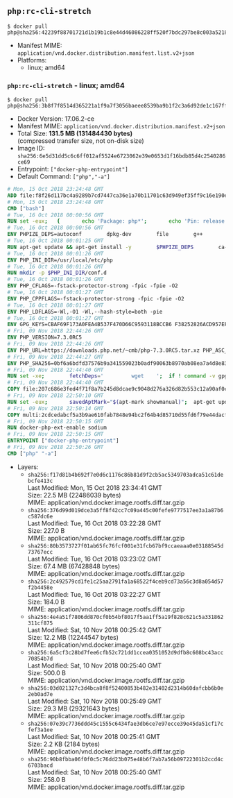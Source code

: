 ## `php:rc-cli-stretch`

```console
$ docker pull php@sha256:42239f88701721d1b19b1c8e44d46086228ff520f7bdc297be8c003a5218dc5f
```

-	Manifest MIME: `application/vnd.docker.distribution.manifest.list.v2+json`
-	Platforms:
	-	linux; amd64

### `php:rc-cli-stretch` - linux; amd64

```console
$ docker pull php@sha256:3b8f7f8514d365221a1f9a7f3056baeee8539ba9b1f2c3a6d92de1c167ffc90f
```

-	Docker Version: 17.06.2-ce
-	Manifest MIME: `application/vnd.docker.distribution.manifest.v2+json`
-	Total Size: **131.5 MB (131484430 bytes)**  
	(compressed transfer size, not on-disk size)
-	Image ID: `sha256:6e5d31dd5c6c6ff012af5524e6723062e39e0653d1f16bdb85d4c2540286ce69`
-	Entrypoint: `["docker-php-entrypoint"]`
-	Default Command: `["php","-a"]`

```dockerfile
# Mon, 15 Oct 2018 23:24:48 GMT
ADD file:f8f26d117bc4a9289b7cd7447ca36e1a70b11701c63d949ef35ff9c16e190e50 in / 
# Mon, 15 Oct 2018 23:24:48 GMT
CMD ["bash"]
# Tue, 16 Oct 2018 00:00:56 GMT
RUN set -eux; 	{ 		echo 'Package: php*'; 		echo 'Pin: release *'; 		echo 'Pin-Priority: -1'; 	} > /etc/apt/preferences.d/no-debian-php
# Tue, 16 Oct 2018 00:00:56 GMT
ENV PHPIZE_DEPS=autoconf 		dpkg-dev 		file 		g++ 		gcc 		libc-dev 		make 		pkg-config 		re2c
# Tue, 16 Oct 2018 00:01:25 GMT
RUN apt-get update && apt-get install -y 		$PHPIZE_DEPS 		ca-certificates 		curl 		xz-utils 	--no-install-recommends && rm -r /var/lib/apt/lists/*
# Tue, 16 Oct 2018 00:01:26 GMT
ENV PHP_INI_DIR=/usr/local/etc/php
# Tue, 16 Oct 2018 00:01:26 GMT
RUN mkdir -p $PHP_INI_DIR/conf.d
# Tue, 16 Oct 2018 00:01:26 GMT
ENV PHP_CFLAGS=-fstack-protector-strong -fpic -fpie -O2
# Tue, 16 Oct 2018 00:01:27 GMT
ENV PHP_CPPFLAGS=-fstack-protector-strong -fpic -fpie -O2
# Tue, 16 Oct 2018 00:01:27 GMT
ENV PHP_LDFLAGS=-Wl,-O1 -Wl,--hash-style=both -pie
# Tue, 16 Oct 2018 00:01:27 GMT
ENV GPG_KEYS=CBAF69F173A0FEA4B537F470D66C9593118BCCB6 F38252826ACD957EF380D39F2F7956BC5DA04B5D
# Fri, 09 Nov 2018 22:44:26 GMT
ENV PHP_VERSION=7.3.0RC5
# Fri, 09 Nov 2018 22:44:26 GMT
ENV PHP_URL=https://downloads.php.net/~cmb/php-7.3.0RC5.tar.xz PHP_ASC_URL=https://downloads.php.net/~cmb/php-7.3.0RC5.tar.xz.asc
# Fri, 09 Nov 2018 22:44:27 GMT
ENV PHP_SHA256=0bf6a6bdfd37576b9a341559023b0adf90063b8970ab08ea7a4d8e83b82136cd PHP_MD5=
# Fri, 09 Nov 2018 22:44:40 GMT
RUN set -xe; 		fetchDeps=' 		wget 	'; 	if ! command -v gpg > /dev/null; then 		fetchDeps="$fetchDeps 			dirmngr 			gnupg 		"; 	fi; 	apt-get update; 	apt-get install -y --no-install-recommends $fetchDeps; 	rm -rf /var/lib/apt/lists/*; 		mkdir -p /usr/src; 	cd /usr/src; 		wget -O php.tar.xz "$PHP_URL"; 		if [ -n "$PHP_SHA256" ]; then 		echo "$PHP_SHA256 *php.tar.xz" | sha256sum -c -; 	fi; 	if [ -n "$PHP_MD5" ]; then 		echo "$PHP_MD5 *php.tar.xz" | md5sum -c -; 	fi; 		if [ -n "$PHP_ASC_URL" ]; then 		wget -O php.tar.xz.asc "$PHP_ASC_URL"; 		export GNUPGHOME="$(mktemp -d)"; 		for key in $GPG_KEYS; do 			gpg --keyserver ha.pool.sks-keyservers.net --recv-keys "$key"; 		done; 		gpg --batch --verify php.tar.xz.asc php.tar.xz; 		command -v gpgconf > /dev/null && gpgconf --kill all; 		rm -rf "$GNUPGHOME"; 	fi; 		apt-get purge -y --auto-remove -o APT::AutoRemove::RecommendsImportant=false $fetchDeps
# Fri, 09 Nov 2018 22:44:40 GMT
COPY file:207c686e3fed4f71f8a7b245d8dcae9c9048d276a326d82b553c12a90af0c0ca in /usr/local/bin/ 
# Fri, 09 Nov 2018 22:50:10 GMT
RUN set -eux; 		savedAptMark="$(apt-mark showmanual)"; 	apt-get update; 	apt-get install -y --no-install-recommends 		libcurl4-openssl-dev 		libedit-dev 		libsodium-dev 		libsqlite3-dev 		libssl-dev 		libxml2-dev 		zlib1g-dev 		${PHP_EXTRA_BUILD_DEPS:-} 	; 	sed -e 's/stretch/buster/g' /etc/apt/sources.list > /etc/apt/sources.list.d/buster.list; 	{ 		echo 'Package: *'; 		echo 'Pin: release n=buster'; 		echo 'Pin-Priority: -10'; 		echo; 		echo 'Package: libargon2*'; 		echo 'Pin: release n=buster'; 		echo 'Pin-Priority: 990'; 	} > /etc/apt/preferences.d/argon2-buster; 	apt-get update; 	apt-get install -y --no-install-recommends libargon2-dev; 	rm -rf /var/lib/apt/lists/*; 		export 		CFLAGS="$PHP_CFLAGS" 		CPPFLAGS="$PHP_CPPFLAGS" 		LDFLAGS="$PHP_LDFLAGS" 	; 	docker-php-source extract; 	cd /usr/src/php; 	gnuArch="$(dpkg-architecture --query DEB_BUILD_GNU_TYPE)"; 	debMultiarch="$(dpkg-architecture --query DEB_BUILD_MULTIARCH)"; 	if [ ! -d /usr/include/curl ]; then 		ln -sT "/usr/include/$debMultiarch/curl" /usr/local/include/curl; 	fi; 	./configure 		--build="$gnuArch" 		--with-config-file-path="$PHP_INI_DIR" 		--with-config-file-scan-dir="$PHP_INI_DIR/conf.d" 				--enable-option-checking=fatal 				--with-mhash 				--enable-ftp 		--enable-mbstring 		--enable-mysqlnd 		--with-password-argon2 		--with-sodium=shared 				--with-curl 		--with-libedit 		--with-openssl 		--with-zlib 				$(test "$gnuArch" = 's390x-linux-gnu' && echo '--without-pcre-jit') 		--with-libdir="lib/$debMultiarch" 				${PHP_EXTRA_CONFIGURE_ARGS:-} 	; 	make -j "$(nproc)"; 	make install; 	find /usr/local/bin /usr/local/sbin -type f -executable -exec strip --strip-all '{}' + || true; 	make clean; 		cp -v php.ini-* "$PHP_INI_DIR/"; 		cd /; 	docker-php-source delete; 		apt-mark auto '.*' > /dev/null; 	[ -z "$savedAptMark" ] || apt-mark manual $savedAptMark; 	find /usr/local -type f -executable -exec ldd '{}' ';' 		| awk '/=>/ { print $(NF-1) }' 		| sort -u 		| xargs -r dpkg-query --search 		| cut -d: -f1 		| sort -u 		| xargs -r apt-mark manual 	; 	apt-get purge -y --auto-remove -o APT::AutoRemove::RecommendsImportant=false; 		php --version; 		pecl update-channels; 	rm -rf /tmp/pear ~/.pearrc
# Fri, 09 Nov 2018 22:50:14 GMT
COPY multi:2cdcedabcf5a3b9ae610fab7848e94bc2f64b4d85710d55fd6f79e44dacf73d8 in /usr/local/bin/ 
# Fri, 09 Nov 2018 22:50:15 GMT
RUN docker-php-ext-enable sodium
# Fri, 09 Nov 2018 22:50:15 GMT
ENTRYPOINT ["docker-php-entrypoint"]
# Fri, 09 Nov 2018 22:50:26 GMT
CMD ["php" "-a"]
```

-	Layers:
	-	`sha256:f17d81b4b692f7e0d6c1176c86b81d9f2cb5ac5349703adca51c61debcfe413c`  
		Last Modified: Mon, 15 Oct 2018 23:34:41 GMT  
		Size: 22.5 MB (22486039 bytes)  
		MIME: application/vnd.docker.image.rootfs.diff.tar.gzip
	-	`sha256:376d99d019dce3a5ff8f42cc7c09a445c00fefe9777517ee3a1a87b6c587dc6e`  
		Last Modified: Tue, 16 Oct 2018 03:22:28 GMT  
		Size: 227.0 B  
		MIME: application/vnd.docker.image.rootfs.diff.tar.gzip
	-	`sha256:80b3573727f01ab65fc76fcf001e31fcb67bf9ccaeaaa0e03188545d73767ecc`  
		Last Modified: Tue, 16 Oct 2018 03:23:02 GMT  
		Size: 67.4 MB (67428848 bytes)  
		MIME: application/vnd.docker.image.rootfs.diff.tar.gzip
	-	`sha256:2c492579cd1fe1c25aa2791fa1a68522f4ceb9cd73a56c3d8a054d57f2b4458e`  
		Last Modified: Tue, 16 Oct 2018 03:22:27 GMT  
		Size: 184.0 B  
		MIME: application/vnd.docker.image.rootfs.diff.tar.gzip
	-	`sha256:4e4a51f7806dd870cf0b54bf8017f5aa1ff5a19f828c621c5a331862311cf875`  
		Last Modified: Sat, 10 Nov 2018 00:25:42 GMT  
		Size: 12.2 MB (12244547 bytes)  
		MIME: application/vnd.docker.image.rootfs.diff.tar.gzip
	-	`sha256:6a5cf3c28bd7fee6cfb52c721dd1ccea0351052d9dfb8c608bc43acc70854b7d`  
		Last Modified: Sat, 10 Nov 2018 00:25:40 GMT  
		Size: 500.0 B  
		MIME: application/vnd.docker.image.rootfs.diff.tar.gzip
	-	`sha256:03d021327c3d4bca8f8f52400853b482e31402d2314b60dafcbb6b0e2eb0ad7e`  
		Last Modified: Sat, 10 Nov 2018 00:25:49 GMT  
		Size: 29.3 MB (29321643 bytes)  
		MIME: application/vnd.docker.image.rootfs.diff.tar.gzip
	-	`sha256:07e39c7736ddd45c1555c6434fae3db6ce7e97ecce39e45da51cf17cfef3a1ee`  
		Last Modified: Sat, 10 Nov 2018 00:25:41 GMT  
		Size: 2.2 KB (2184 bytes)  
		MIME: application/vnd.docker.image.rootfs.diff.tar.gzip
	-	`sha256:90b8fbba06f0f0c5c76dd23b075e48b6f7ab7a56b09722301b2ccd4c6703bacd`  
		Last Modified: Sat, 10 Nov 2018 00:25:40 GMT  
		Size: 258.0 B  
		MIME: application/vnd.docker.image.rootfs.diff.tar.gzip

